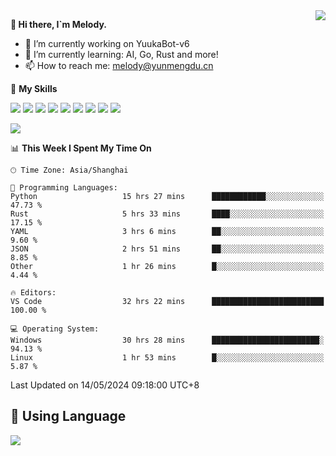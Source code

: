 <a href="#">
  <img align="right" src="https://github-readme-stats.vercel.app/api?username=melodyyuuka&count_private=true&show_icons=true" />
</a>

**👋 Hi there, I`m Melody.**

- 🔭 I’m currently working on YuukaBot-v6
- 🌱 I’m currently learning: AI, Go, Rust and more!
- 📫 How to reach me: melody@yunmengdu.cn

🌟 **My Skills** 

![](https://img.shields.io/badge/-Python-3e74a2?style=flat-square&logo=Python&logoColor=fff)
![](https://img.shields.io/badge/-Java-007396?style=flat-square&logo=OpenJDK&logoColor=fff)
![](https://img.shields.io/badge/-Node.js-339933?style=flat-square&logo=Node.js&logoColor=fff)
![](https://img.shields.io/badge/-Git-f05032?style=flat-square&logo=git&logoColor=fff)
![](https://img.shields.io/badge/-PostgreSQL-4169e1?style=flat-square&logo=PostgreSQL&logoColor=fff)
![](https://img.shields.io/badge/-Rust-000000?style=flat-square&logo=rust&logoColor=fff)
![](https://img.shields.io/badge/-VSCode-007acc?style=flat-square&logo=Visual-Studio-Code&logoColor=fff)
![](https://img.shields.io/badge/-FastAPI-009688?style=flat-square&logo=FastAPI&logoColor=fff)
![](https://img.shields.io/badge/-Linux-000000?style=flat-square&logo=Linux&logoColor=fff)


![](https://wakatime.com/badge/user/fa6dc0e2-47c5-4d2d-ae45-69fec6f2122c.svg)

<!--START_SECTION:waka-->
📊 **This Week I Spent My Time On** 

```text
🕑︎ Time Zone: Asia/Shanghai

💬 Programming Languages: 
Python                   15 hrs 27 mins      ████████████░░░░░░░░░░░░░   47.73 % 
Rust                     5 hrs 33 mins       ████░░░░░░░░░░░░░░░░░░░░░   17.15 % 
YAML                     3 hrs 6 mins        ██░░░░░░░░░░░░░░░░░░░░░░░    9.60 % 
JSON                     2 hrs 51 mins       ██░░░░░░░░░░░░░░░░░░░░░░░    8.85 % 
Other                    1 hr 26 mins        █░░░░░░░░░░░░░░░░░░░░░░░░    4.44 % 

🔥 Editors: 
VS Code                  32 hrs 22 mins      █████████████████████████   100.00 % 

💻 Operating System: 
Windows                  30 hrs 28 mins      ████████████████████████░   94.13 % 
Linux                    1 hr 53 mins        █░░░░░░░░░░░░░░░░░░░░░░░░    5.87 % 
```


 Last Updated on 14/05/2024 09:18:00 UTC+8
<!--END_SECTION:waka-->

## 🥰 **Using Language**

![](https://github-readme-stats.vercel.app/api/wakatime?username=MelodyYuyuko&layout=compact&hide_border=true)
